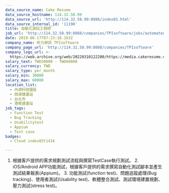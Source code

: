 ```yaml
---
data_source_name: Cake Resume
data_source_hostname: 114.32.58.99
data_source_url: 'http://114.32.58.99:8088/index03.html'
data_source_internal_id: '11198'
title: 自動化測試工程師
job_url: 'http://114.32.58.99:8088/companies/TPIsoftware/jobs/automated-test-engineer'
date: 2019-06-17T07:23:18.163Z
company_name: 昕力資訊 TPIsoftware
company_page_url: 'http://114.32.58.99:8088/companies/TPIsoftware'
company_logo_url: >-
  https://web.archive.org/web/20220310122200/https://media.cakeresume.com/image/upload/s--VKk3h41G--/c_pad,fl_png8,h_200,w_200/v1595313567/woodynnr8joqev1barfy.png
salary_text: TWD30000 - TWD60000
salary_currency: TWD
salary_type: per_month
salary_min: 30000
salary_max: 60000
location_list:
  - 內湖科技園區
  - 西湖捷運站
  - 台北市
  - 港墘捷運站
job_tags:
  - Function Test
  - Bug Tracking
  - Usabilitytest
  - Appium
  - Test case
badges:
  - Cloud index03t1416

---
```


1. 根據客戶提供的需求規劃測試流程與撰寫TestCase執行測試。 2. iOS/Android APP功能測試，根據客戶提供的需求撰寫自動化測試腳本並產生測試結果報表(Appium)。 3. 功能測試(function test)、問題追蹤處理(Bug tracking)、使用者測試(Usability test)、軟體整合測試、測試環境建置規劃、壓力測試(stress test)。